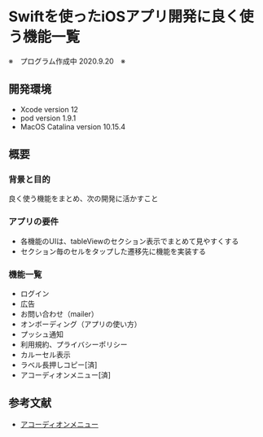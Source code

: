 Swiftを使ったiOSアプリ開発に良く使う機能一覧
====
※　プログラム作成中 2020.9.20　※
　
## 開発環境
- Xcode version 12
- pod version 1.9.1
- MacOS Catalina version 10.15.4

## 概要
### 背景と目的
良く使う機能をまとめ、次の開発に活かすこと 

### アプリの要件
- 各機能のUIは、tableViewのセクション表示でまとめて見やすくする
- セクション毎のセルをタップした遷移先に機能を実装する

### 機能一覧
- ログイン
- 広告
- お問い合わせ（mailer）
- オンボーディング（アプリの使い方）
- プッシュ通知
- 利用規約、プライバシーポリシー
- カルーセル表示 
- ラベル長押しコピー[済]
- アコーディオンメニュー[済]

## 参考文献
- [アコーディオンメニュー](https://github.com/nRewik/UIStackViewEasyAnimation)



